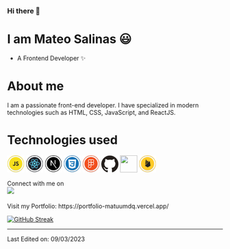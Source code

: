 ### Hi there 👋
# I am Mateo Salinas 😃 
- A Frontend Developer :sparkles:

# About me
 I am a passionate front-end developer. I have specialized in modern technologies such as HTML, CSS, JavaScript, and ReactJS.

# Technologies used

<code><img height="40" width="40" src="https://github.com/Pedro-Murilo/icons-for-readme/blob/main/.github/js-icon.svg" alt="Javascript Icon"></code>
<code><img height="40" width="40" src="https://github.com/Pedro-Murilo/icons-for-readme/blob/main/.github/react-icon.svg" alt="ReactJS Icon" ></code>
<code><img height="40" width="40" src="https://github.com/Pedro-Murilo/icons-for-readme/blob/main/.github/nextjs-icon.svg" alt="NextJS Icon" ></code>
<code><img height="40" width="40" src="https://github.com/Pedro-Murilo/icons-for-readme/blob/main/.github/css-icon.svg" alt="CSS Icon" ></code>
<code><img height="40" width="40" src="https://github.com/Pedro-Murilo/icons-for-readme/blob/main/.github/figma-icon.svg" alt="Figma Icon"></code>
<code><img height="40" width="40" src="https://raw.githubusercontent.com/github/explore/80688e429a7d4ef2fca1e82350fe8e3517d3494d/topics/github-api/github-api.png"></code>
<code><img height="40" width="40" src="https://upload.wikimedia.org/wikipedia/commons/thumb/3/3f/Git_icon.svg/1024px-Git_icon.svg.png"></code>
<code><img height="40" width="40" src="https://github.com/Pedro-Murilo/icons-for-readme/blob/main/.github/firebase-icon.svg" alt="Firebase Icon" ></code>




<p>Connect with me on
<br>	
<a target="_blank" href="https://www.linkedin.com/in/mateosalinas//"><img src="https://img.shields.io/badge/-LinkedIn-0077B5?style=for-the-badge&logo=Linkedin&logoColor=white"></img></a>

<br>
<br>
Visit my Portfolio: https://portfolio-matuumdq.vercel.app/

<br>

[![GitHub Streak](https://streak-stats.demolab.com?user=matuumdq&theme=dark&hide_border=true&border_radius=4&date_format=j%20M%5B%20Y%5D)](https://git.io/streak-stats)
</p>

------

Last Edited on: 09/03/2023
